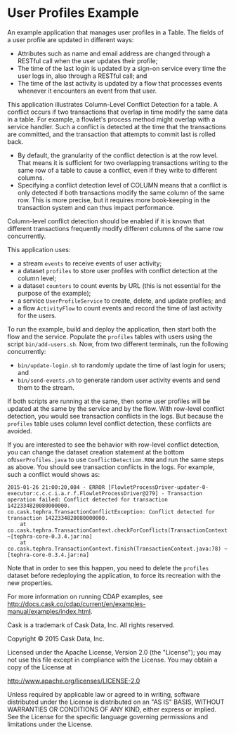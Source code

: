 # User Profiles Example

An example application that manages user profiles in a Table. The fields of a user
profile are updated in different ways:

- Attributes such as name and email address are changed through a
  RESTful call when the user updates their profile;
- The time of the last login is updated by a sign-on service every
  time the user logs in, also through a RESTful call; and
- The time of the last activity is updated by a flow that processes
  events whenever it encounters an event from that user.

This application illustrates Column-Level Conflict Detection for a table.
A conflict occurs if two transactions that overlap in time modify the same data in a table.
For example, a flowlet's process method might overlap with a service handler.
Such a conflict is detected at the time that the transactions are committed,
and the transaction that attempts to commit last is rolled back.

- By default, the granularity of the conflict detection is at the row level.
  That means it is sufficient for two overlapping transactions writing to
  the same row of a table to cause a conflict, even if they write to different
  columns.
- Specifying a conflict detection level of COLUMN means that a conflict is
  only detected if both transactions modify the same column of the same row.
  This is more precise, but it requires more book-keeping in the transaction
  system and can thus impact performance.

Column-level conflict detection should be enabled if it is known that different
transactions frequently modify different columns of the same row concurrently.

This application uses:

- a stream ``events`` to receive events of user activity;
- a dataset ``profiles`` to store user profiles with conflict detection at the column level;
- a dataset ``counters`` to count events by URL (this is not essential for the purpose of the example);
- a service ``UserProfileService`` to create, delete, and update profiles; and
- a flow ``ActivityFlow`` to count events and record the time of last activity for the users.

To run the example, build and deploy the application, then start both the flow and the service.
Populate the ``profiles`` tables with users using the script ``bin/add-users.sh``. Now, from two
different terminals, run the following concurrently:

- ``bin/update-login.sh`` to randomly update the time of last login for users; and
- ``bin/send-events.sh`` to generate random user activity events and send them to the stream.

If both scripts are running at the same, then some user profiles will be updated at the same by the
service and by the flow. With row-level conflict detection, you would see transaction conflicts in
the logs. But because the ``profiles`` table uses column level conflict detection, these conflicts
are avoided.

If you are interested to see the behavior with row-level conflict detection, you can change
the dataset creation statement at the bottom of``UserProfiles.java`` to use ``ConflictDetection.ROW``
and run the same steps as above. You should see transaction conflicts in the logs. For example, such
a conflict would shows as:

```
2015-01-26 21:00:20,084 - ERROR [FlowletProcessDriver-updater-0-executor:c.c.c.i.a.r.f.FlowletProcessDriver@279] - Transaction operation failed: Conflict detected for transaction 1422334820080000000.
co.cask.tephra.TransactionConflictException: Conflict detected for transaction 1422334820080000000.
	at co.cask.tephra.TransactionContext.checkForConflicts(TransactionContext.java:166) ~[tephra-core-0.3.4.jar:na]
	at co.cask.tephra.TransactionContext.finish(TransactionContext.java:78) ~[tephra-core-0.3.4.jar:na]
```

Note that in order to see this happen, you need to delete the ``profiles`` dataset before redeploying
the application, to force its recreation with the new properties.

For more information on running CDAP examples, see
http://docs.cask.co/cdap/current/en/examples-manual/examples/index.html.

Cask is a trademark of Cask Data, Inc. All rights reserved.

Copyright © 2015 Cask Data, Inc.

Licensed under the Apache License, Version 2.0 (the "License"); you may not use this file
except in compliance with the License. You may obtain a copy of the License at

  http://www.apache.org/licenses/LICENSE-2.0

Unless required by applicable law or agreed to in writing, software distributed under the
License is distributed on an "AS IS" BASIS, WITHOUT WARRANTIES OR CONDITIONS OF ANY KIND,
either express or implied. See the License for the specific language governing permissions
and limitations under the License.
